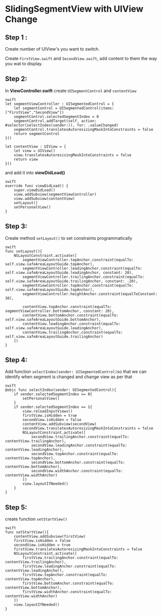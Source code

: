 # SlidingSegmentView with UIView Change

## Step 1 :
Create number of UIView's you want to switch.

Create `FirstView.swift` and `SecondView.swift`, add content to them the way you wat to display.

## Step 2: 

In **ViewController.swift** create `UISegmentControl` and `contentView`

```
swift
let segmentViewController : UISegmentedControl = {
    let segmentControl = UISegmentedControl(items: ["FirstView","SecondView"])
    segmentControl.selectedSegmentIndex = 0
    segmentControl.addTarget(self, action: #selector(selectIndex(sender:)), for: .valueChanged)
    segmentControl.translatesAutoresizingMaskIntoConstraints = false
    return segmentControl
}()

let contentView : UIView = {
    let view = UIView()
    view.translatesAutoresizingMaskIntoConstraints = false
    return view
}()
```
and add it into **viewDidLoad()**
```
swift
override func viewDidLoad() {
    super.viewDidLoad()
    view.addSubview(segmentViewController)
    view.addSubview(contentView)
    setLayout()
    setPersonalView()
}
```

## Step 3:

Create method `setLayout()` to set constraints programmatically

```
swift
func setLayout(){
    NSLayoutConstraint.activate([
        segmentViewController.topAnchor.constraint(equalTo: self.view.safeAreaLayoutGuide.topAnchor),
        segmentViewController.leadingAnchor.constraint(equalTo: self.view.safeAreaLayoutGuide.leadingAnchor, constant: 20),
        segmentViewController.trailingAnchor.constraint(equalTo: self.view.safeAreaLayoutGuide.trailingAnchor, constant: -20),
        segmentViewController.topAnchor.constraint(equalTo: self.view.safeAreaLayoutGuide.topAnchor),
        segmentViewController.heightAnchor.constraint(equalToConstant: 30),
        
        contentView.topAnchor.constraint(equalTo: segmentViewController.bottomAnchor, constant: 20),
        contentView.bottomAnchor.constraint(equalTo: self.view.safeAreaLayoutGuide.bottomAnchor),
        contentView.leadingAnchor.constraint(equalTo: self.view.safeAreaLayoutGuide.leadingAnchor),
        contentView.trailingAnchor.constraint(equalTo: self.view.safeAreaLayoutGuide.trailingAnchor)
    ])
}
```

## Step 4:

Add function `selectIndex(sender: UISegmentedControl)`so that we can identify when segment is changed and change view as per that

```
swift
@objc func selectIndex(sender: UISegmentedControl){
    if sender.selectedSegmentIndex == 0{
        setPersonalView()
    }
    if sender.selectedSegmentIndex == 1{
        view.reloadInputViews()
        firstView.isHidden = true
        secondView.isHidden = false
        contentView.addSubview(secondView)
        secondView.translatesAutoresizingMaskIntoConstraints = false
        NSLayoutConstraint.activate([
            secondView.trailingAnchor.constraint(equalTo: contentView.trailingAnchor),
            secondView.leadingAnchor.constraint(equalTo: contentView.leadingAnchor),
            secondView.topAnchor.constraint(equalTo: contentView.topAnchor),
            secondView.bottomAnchor.constraint(equalTo: contentView.bottomAnchor),
            secondView.widthAnchor.constraint(equalTo: contentView.widthAnchor)
        ])
        view.layoutIfNeeded()
    }
}
```

## Step 5:

create function `setStartView()`

```
swift
func setStartView(){
    contentView.addSubview(firstView)
    firstView.isHidden = false
    secondView.isHidden = true
    firstView.translatesAutoresizingMaskIntoConstraints = false
    NSLayoutConstraint.activate([
        firstView.trailingAnchor.constraint(equalTo: contentView.trailingAnchor),
        firstView.leadingAnchor.constraint(equalTo: contentView.leadingAnchor),
        firstView.topAnchor.constraint(equalTo: contentView.topAnchor),
        firstView.bottomAnchor.constraint(equalTo: contentView.bottomAnchor),
        firstView.widthAnchor.constraint(equalTo: contentView.widthAnchor)
    ])
    view.layoutIfNeeded()
}
```
